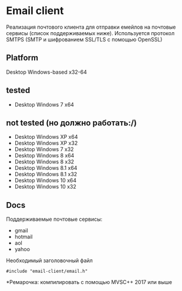 # **Email client**
Реализация почтового клиента для отправки емейлов на почтовые сервисы (список поддерживаемых ниже). Используется протокол SMTPS (SMTP и шифрованием SSL/TLS с помощью OpenSSL)
## **Platform**
Desktop Windows-based x32-64

## tested
- Desktop Windows 7 x64
## not tested (но должно работать:/)
- Desktop Windows XP x64
- Desktop Windows XP x32
- Desktop Windows 7 x32
- Desktop Windows 8 x64
- Desktop Windows 8 x32
- Desktop Windows 8.1 x64
- Desktop Windows 8.1 x32
- Desktop Windows 10 x64
- Desktop Windows 10 x32
## **Docs**
Поддерживаемые почтовые сервисы:
- gmail 
- hotmail
- aol
- yahoo

Необходимый заголовочный файл
```
#include "email-client/email.h"
```

*Ремарочка: компилировать с помощью MVSC++ 2017 или выше

